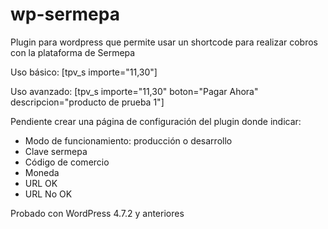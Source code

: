 # wp-sermepa #
Plugin para wordpress que permite usar un shortcode para realizar cobros con la plataforma de Sermepa

Uso básico:
[tpv_s importe="11,30"]


Uso avanzado:
[tpv_s importe="11,30" boton="Pagar Ahora" descripcion="producto de prueba 1"]

Pendiente crear una página de configuración del plugin donde indicar:
* Modo de funcionamiento: producción o desarrollo
* Clave sermepa
* Código de comercio
* Moneda
* URL OK
* URL No OK

Probado con WordPress 4.7.2 y anteriores

